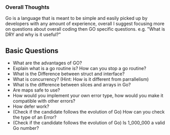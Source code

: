 ### Overall Thoughts
Go is a language that is meant to be simple and easily picked up by developers with any amount of experience,
overall I suggest focusing more on questions about overall coding then GO specific questions. 
e.g. "What is DRY and why is it useful?"

## Basic Questions
* What are the advantages of GO?
* Explain what is a go routine is? How can you stop a go routine?
* What is the Difference between struct and interface?
* What is concurrency? (Hint: How is it different from parrallelism)
* What is the difference between slices and arrays in Go?
* Are maps safe to use?
* How would you implement your own error type, how would you make it compatible with other errors? 
* How defer work?
* (Check if the candidate follows the evolution of Go) How can you check the type of an Error?
* (Check if the candidate follows the evolution of Go) Is 1_000_000 a valid Go number?